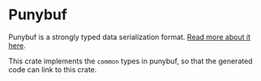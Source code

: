 # Punybuf
Punybuf is a strongly typed data serialization format. [Read more about it here](https://github.com/whzard/punybuf).

This crate implements the `common` types in punybuf, so that the generated code can link to this crate.